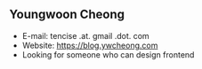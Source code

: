 ## Youngwoon Cheong
* E-mail: tencise .at. gmail .dot. com
* Website: https://blog.ywcheong.com
* Looking for someone who can design frontend
